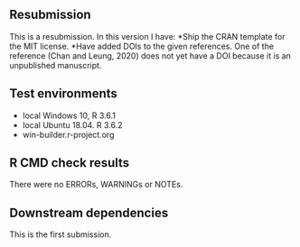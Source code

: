 ## Resubmission
This is a resubmission. In this version I have:
*Ship the CRAN template for the MIT license.
*Have added DOIs to the given references. One of the reference (Chan and Leung, 2020) does not yet have a DOI because it is an unpublished manuscript.

## Test environments
* local Windows 10, R 3.6.1
* local Ubuntu 18.04. R 3.6.2
* win-builder.r-project.org

## R CMD check results
There were no ERRORs, WARNINGs or NOTEs. 


## Downstream dependencies
This is the first submission.